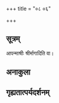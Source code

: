 +++
title = "०८ ०६"

+++
## सूत्रम्
आपन्माश्रीः श्रीर्मागादिति वा।
## अनाकुला

## गृह्यतात्पर्यदर्शनम्

